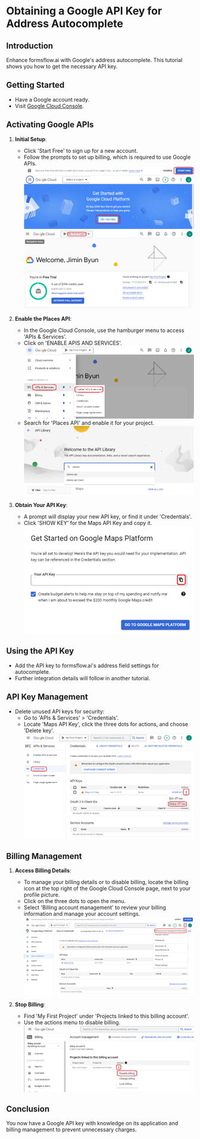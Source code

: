 # Obtaining a Google API Key for Address Autocomplete

## Introduction

Enhance formsflow.ai with Google's address autocomplete. This tutorial shows you how to get the necessary API key.

## Getting Started

- Have a Google account ready.
- Visit [Google Cloud Console](https://console.cloud.google.com/).

## Activating Google APIs

1. **Initial Setup**:

   - Click 'Start Free' to sign up for a new account.
   - Follow the prompts to set up billing, which is required to use Google APIs.
   ![](https://github.com/jimin-aot/student-application-form-tutorial/blob/main/04-obtaining-google-api-key/images/billing-set-up-1.png?raw=true)
   ![](https://github.com/jimin-aot/student-application-form-tutorial/blob/main/04-obtaining-google-api-key/images/check-project-name.png?raw=true)

2. **Enable the Places API**:

   - In the Google Cloud Console, use the hamburger menu to access 'APIs & Services'.
   - Click on 'ENABLE APIS AND SERVICES'.
   ![](https://github.com/jimin-aot/student-application-form-tutorial/blob/main/04-obtaining-google-api-key/images/enable-api.png?raw=true)
   - Search for 'Places API' and enable it for your project.
   ![](https://github.com/jimin-aot/student-application-form-tutorial/blob/main/04-obtaining-google-api-key/images/search-api.png?raw=true)

3. **Obtain Your API Key**:

   - A prompt will display your new API key, or find it under 'Credentials'.
   - Click 'SHOW KEY' for the Maps API Key and copy it.
   ![](https://github.com/jimin-aot/student-application-form-tutorial/blob/main/04-obtaining-google-api-key/images/copy-api-key.png?raw=true)

## Using the API Key

- Add the API key to formsflow.ai's address field settings for autocomplete.
- Further integration details will follow in another tutorial.

## API Key Management

- Delete unused API keys for security:
  - Go to 'APIs & Services' > 'Credentials'.
  - Locate 'Maps API Key', click the three dots for actions, and choose 'Delete key'.
![](https://github.com/jimin-aot/student-application-form-tutorial/blob/main/04-obtaining-google-api-key/images/delete-api-key.png?raw=true)

## Billing Management

1. **Access Billing Details**:

   - To manage your billing details or to disable billing, locate the billing icon at the top right of the Google Cloud Console page, next to your profile picture.
   - Click on the three dots to open the menu.
   - Select 'Billing account management' to review your billing information and manage your account settings.
   ![](https://github.com/jimin-aot/student-application-form-tutorial/blob/main/04-obtaining-google-api-key/images/billing-menu.png?raw=true)
  
2. **Stop Billing**:
   - Find 'My First Project' under 'Projects linked to this billing account'.
   - Use the actions menu to disable billing.
   ![](https://github.com/jimin-aot/student-application-form-tutorial/blob/main/04-obtaining-google-api-key/images/disable-billing.png?raw=true)

## Conclusion

You now have a Google API key with knowledge on its application and billing management to prevent unnecessary charges.
